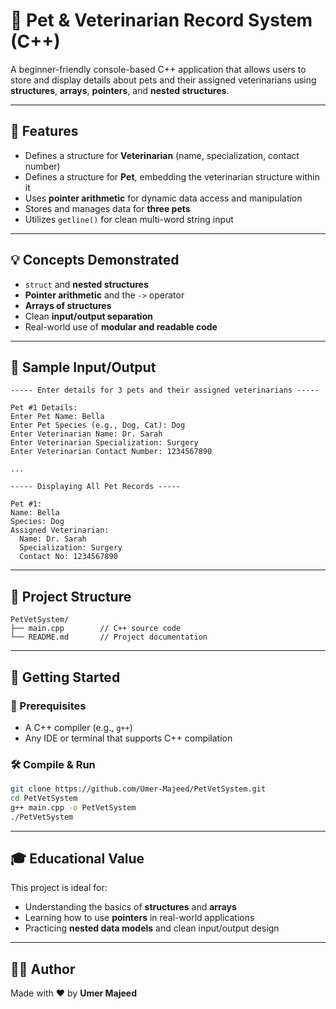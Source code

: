 # 🐾 Pet & Veterinarian Record System (C++)

A beginner-friendly console-based C++ application that allows users to store and display details about pets and their assigned veterinarians using **structures**, **arrays**, **pointers**, and **nested structures**.

---

## 📌 Features

* Defines a structure for **Veterinarian** (name, specialization, contact number)
* Defines a structure for **Pet**, embedding the veterinarian structure within it
* Uses **pointer arithmetic** for dynamic data access and manipulation
* Stores and manages data for **three pets**
* Utilizes `getline()` for clean multi-word string input

---

## 💡 Concepts Demonstrated

* `struct` and **nested structures**
* **Pointer arithmetic** and the `->` operator
* **Arrays of structures**
* Clean **input/output separation**
* Real-world use of **modular and readable code**

---

## 🧾 Sample Input/Output

```
----- Enter details for 3 pets and their assigned veterinarians -----

Pet #1 Details:
Enter Pet Name: Bella
Enter Pet Species (e.g., Dog, Cat): Dog
Enter Veterinarian Name: Dr. Sarah
Enter Veterinarian Specialization: Surgery
Enter Veterinarian Contact Number: 1234567890

...

----- Displaying All Pet Records -----

Pet #1:
Name: Bella
Species: Dog
Assigned Veterinarian:
  Name: Dr. Sarah
  Specialization: Surgery
  Contact No: 1234567890
```

---

## 📂 Project Structure

```
PetVetSystem/
├── main.cpp        // C++ source code
└── README.md       // Project documentation
```

---

## 🚀 Getting Started

### 🔧 Prerequisites

* A C++ compiler (e.g., `g++`)
* Any IDE or terminal that supports C++ compilation

### 🛠️ Compile & Run

```bash
git clone https://github.com/Umer-Majeed/PetVetSystem.git
cd PetVetSystem
g++ main.cpp -o PetVetSystem
./PetVetSystem
```

---

## 🎓 Educational Value

This project is ideal for:

* Understanding the basics of **structures** and **arrays**
* Learning how to use **pointers** in real-world applications
* Practicing **nested data models** and clean input/output design

---

## 👨‍💻 Author

Made with ❤️ by **Umer Majeed**


